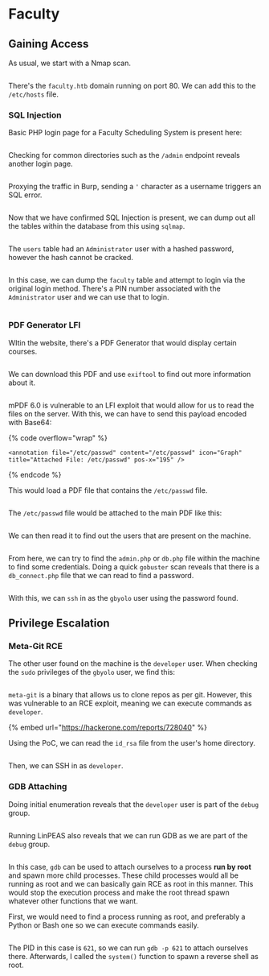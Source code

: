 # Faculty

## Gaining Access

As usual, we start with a Nmap scan.&#x20;

<figure><img src="../../../.gitbook/assets/image (2) (2) (3).png" alt=""><figcaption></figcaption></figure>

There's the `faculty.htb` domain running on port 80. We can add this to the `/etc/hosts` file.&#x20;

### SQL Injection

Basic PHP login page for a Faculty Scheduling System is present here:

<figure><img src="../../../.gitbook/assets/image (9) (1) (3).png" alt=""><figcaption></figcaption></figure>

Checking for common directories such as the `/admin` endpoint reveals another login page.

<figure><img src="../../../.gitbook/assets/image (6) (1) (3).png" alt=""><figcaption></figcaption></figure>

Proxying the traffic in Burp, sending a `'` character as a username triggers an SQL error.

<figure><img src="../../../.gitbook/assets/image (5) (1) (3) (1).png" alt=""><figcaption></figcaption></figure>

Now that we have confirmed SQL Injection is present, we can dump out all the tables within the database from this using `sqlmap`.

<figure><img src="../../../.gitbook/assets/image (1) (2) (3).png" alt=""><figcaption></figcaption></figure>

The `users` table had an `Administrator` user with a hashed password, however the hash cannot be cracked.

<figure><img src="../../../.gitbook/assets/image (3) (1) (4) (1).png" alt=""><figcaption></figcaption></figure>

In this case, we can dump the `faculty` table and attempt to login via the original login method. There's a PIN number associated with the `Administrator` user and we can use that to login.

<figure><img src="../../../.gitbook/assets/image (176).png" alt=""><figcaption></figcaption></figure>

### PDF Generator LFI

WItin the website, there's a PDF Generator that would display certain courses.&#x20;

<figure><img src="../../../.gitbook/assets/image (7) (2) (4).png" alt=""><figcaption></figcaption></figure>

We can download this PDF and use `exiftool` to find out more information about it.

<figure><img src="../../../.gitbook/assets/image (74) (2).png" alt=""><figcaption></figcaption></figure>

mPDF 6.0 is vulnerable to an LFI exploit that would allow for us to read the files on the server. With this, we can have to send this payload encoded with Base64:

{% code overflow="wrap" %}
```
<annotation file="/etc/passwd" content="/etc/passwd" icon="Graph" title="Attached File: /etc/passwd" pos-x="195" />
```
{% endcode %}

This would load a PDF file that contains the `/etc/passwd` file.

<figure><img src="../../../.gitbook/assets/image (182).png" alt=""><figcaption></figcaption></figure>

The `/etc/passwd` file would be attached to the main PDF like this:

<figure><img src="../../../.gitbook/assets/image (356) (1).png" alt=""><figcaption></figcaption></figure>

We can then read it to find out the users that are present on the machine.

<figure><img src="../../../.gitbook/assets/image (358) (1).png" alt=""><figcaption></figcaption></figure>

From here, we can try to find the `admin.php` or `db.php` file within the machine to find some credentials. Doing a quick `gobuster` scan reveals that there is a `db_connect.php` file that we can read to find a password.

<figure><img src="../../../.gitbook/assets/image (360) (1).png" alt=""><figcaption></figcaption></figure>

With this, we can `ssh` in as the `gbyolo` user using the password found.&#x20;

## Privilege Escalation

### Meta-Git RCE

The other user found on the machine is the `developer` user. When checking the `sudo` privileges of the `gbyolo` user, we find this:

<figure><img src="../../../.gitbook/assets/image (353) (1).png" alt=""><figcaption></figcaption></figure>

`meta-git` is a binary that allows us to clone repos as per git. However, this was vulnerable to an RCE exploit, meaning we can execute commands as `developer`.&#x20;

{% embed url="https://hackerone.com/reports/728040" %}

Using the PoC, we can read the `id_rsa` file from the user's home directory.

<figure><img src="../../../.gitbook/assets/image (351) (1).png" alt=""><figcaption></figcaption></figure>

Then, we can SSH in as `developer`.&#x20;

### GDB Attaching

Doing initial enumeration reveals that the `developer` user is part of the `debug` group.

<figure><img src="../../../.gitbook/assets/image (355) (1).png" alt=""><figcaption></figcaption></figure>

Running LinPEAS also reveals that we can run GDB as we are part of the `debug` group.

<figure><img src="../../../.gitbook/assets/image (352) (1).png" alt=""><figcaption></figcaption></figure>

In this case, `gdb` can be used to attach ourselves to a process **run by root** and spawn more child processes. These child processes would all be running as root and we can basically gain RCE as root in this manner. This would stop the execution process and make the root thread spawn whatever other functions that we want.&#x20;

First, we would need to find a process running as root, and preferably a Python or Bash one so we can execute commands easily.

<figure><img src="../../../.gitbook/assets/image (357) (1).png" alt=""><figcaption></figcaption></figure>

The PID in this case is `621`, so we can run `gdb -p 621` to attach ourselves there. Afterwards, I called the `system()` function to spawn a reverse shell as root.&#x20;

<figure><img src="../../../.gitbook/assets/image (354) (1).png" alt=""><figcaption></figcaption></figure>

<figure><img src="../../../.gitbook/assets/image (359) (1).png" alt=""><figcaption></figcaption></figure>
